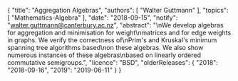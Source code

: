 {
    "title": "Aggregation Algebras",
    "authors": [
        "Walter Guttmann"
    ],
    "topics": [
        "Mathematics-Algebra"
    ],
    "date": "2018-09-15",
    "notify": "walter.guttmann@canterbury.ac.nz",
    "abstract": "\nWe develop algebras for aggregation and minimisation for weight\nmatrices and for edge weights in graphs. We verify the correctness of\nPrim's and Kruskal's minimum spanning tree algorithms based\non these algebras. We also show numerous instances of these algebras\nbased on linearly ordered commutative semigroups.",
    "licence": "BSD",
    "olderReleases": {
        "2018": "2018-09-16",
        "2019": "2019-06-11"
    }
}